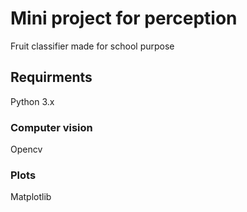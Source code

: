 # Mini project for perception
Fruit classifier made for school purpose

## Requirments
Python 3.x 
### Computer vision
Opencv
### Plots
Matplotlib

